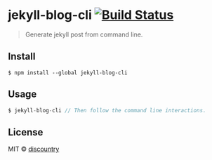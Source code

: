 # jekyll-blog-cli [![Build Status](https://travis-ci.org/discountry/jekyll-blog-cli.svg?branch=master)](https://travis-ci.org/discountry/jekyll-blog-cli)

> Generate jekyll post from command line.

## Install

```
$ npm install --global jekyll-blog-cli
```

## Usage

```js
$ jekyll-blog-cli // Then follow the command line interactions.
```

## License

MIT © [discountry](http://discountry.github.io)
